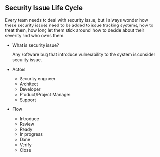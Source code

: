 ## Security Issue Life Cycle

Every team needs to deal with security issue, but I always wonder how these security issues need to be added to issue tracking systems, how to treat them, how long let them stick around, how to decide about their severity and who owns them.

- What is security issue?

    Any software bug that introduce vulnerability to the system is consider security issue.

- Actors
    - Security engineer
    - Architect
    - Developer
    - Product/Project Manager
    - Support

- Flow
    - Introduce
    - Review
    - Ready
    - In progress
    - Done
    - Verify
    - Close


